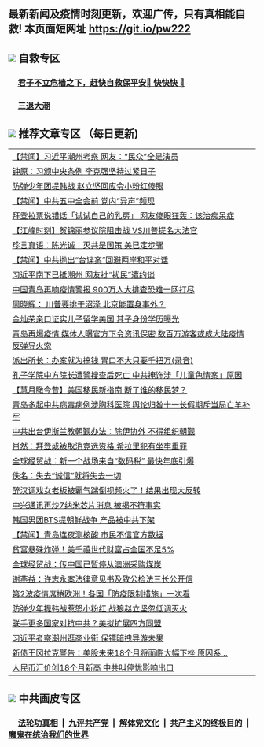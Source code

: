 ## 最新新闻及疫情时刻更新，欢迎广传，只有真相能自救! 本页面短网址 https://git.io/pw222



## <img src="https://img.icons8.com/cute-clipart/2x/circled-right.png">  自救专区

 ### &nbsp;&nbsp;&nbsp;&nbsp; [君子不立危樯之下，赶快自救保平安🍎 快快快 📩](https://github.com/pwgy/td/blob/master/README.md)
 
 ### &nbsp;&nbsp;&nbsp;&nbsp; [三退大潮](https://is.gd/fCPoKo) 
 
## <img src="https://img.icons8.com/cute-clipart/2x/circled-right.png"> 推荐文章专区 （每日更新)

<Table>
<tr><td colspan="2" align="left"><a href="https://ejpsdiwk.xhuyd.press/?name=c1233495&key=encdeuyadochlaxz&from=pw2">【禁闻】习近平潮州考察 网友：“民众”全是演员</a></td></tr>
<tr><td colspan="2" align="left"><a href="https://ejpsdiwk.xhuyd.press/?name=c1233475&key=encdeuyadochlaxz&from=pw2">钟原：习颁中央条例 李克强坚持过紧日子</a></td></tr>
<tr><td colspan="2" align="left"><a href="https://ejpsdiwk.xhuyd.press/?name=c1233499&key=encdeuyadochlaxz&from=pw2">防弹少年团提韩战 赵立坚回应令小粉红傻眼</a></td></tr>
<tr><td colspan="2" align="left"><a href="https://ejpsdiwk.xhuyd.press/?name=c1233496&key=encdeuyadochlaxz&from=pw2">【禁闻】中共五中全会前 党内“异声”频现</a></td></tr>
<tr><td colspan="2" align="left"><a href="https://ejpsdiwk.xhuyd.press/?name=c1233426&key=encdeuyadochlaxz&from=pw2">拜登拉票说错话「试试自己的乳房」 网友傻眼狂轰：该治痴呆症</a></td></tr>
<tr><td colspan="2" align="left"><a href="https://ejpsdiwk.xhuyd.press/?name=c1233497&key=encdeuyadochlaxz&from=pw2">【江峰时刻】贺锦丽参议院阻击战 VS川普提名大法官</a></td></tr>
<tr><td colspan="2" align="left"><a href="https://ejpsdiwk.xhuyd.press/?name=c1233502&key=encdeuyadochlaxz&from=pw2">珍言真语：陈光诚：灭共是国策 美已定步骤</a></td></tr>
<tr><td colspan="2" align="left"><a href="https://ejpsdiwk.xhuyd.press/?name=c1233493&key=encdeuyadochlaxz&from=pw2">【禁闻】中共抛出“台谍案”回避两岸和平对话</a></td></tr>
<tr><td colspan="2" align="left"><a href="https://ejpsdiwk.xhuyd.press/?name=c1233430&key=encdeuyadochlaxz&from=pw2">习近平南下已抵潮州 网友批“扰民”遭约谈</a></td></tr>
<tr><td colspan="2" align="left"><a href="https://ejpsdiwk.xhuyd.press/?name=c1233428&key=encdeuyadochlaxz&from=pw2">中国青岛再响疫情警报 900万人大排查恐难一网打尽</a></td></tr>
<tr><td colspan="2" align="left"><a href="https://ejpsdiwk.xhuyd.press/?name=c1233442&key=encdeuyadochlaxz&from=pw2">周晓辉： 川普要排干沼泽 北京能置身事外？</a></td></tr>
<tr><td colspan="2" align="left"><a href="https://ejpsdiwk.xhuyd.press/?name=c1233450&key=encdeuyadochlaxz&from=pw2">金灿荣亲口证实儿子留学美国 其子身份学历曝光</a></td></tr>
<tr><td colspan="2" align="left"><a href="https://ejpsdiwk.xhuyd.press/?name=c1233445&key=encdeuyadochlaxz&from=pw2">青岛再爆疫情 媒体人曝官方下令资讯保密 数百万游客或成大陆疫情反弹导火索</a></td></tr>
<tr><td colspan="2" align="left"><a href="https://ejpsdiwk.xhuyd.press/?name=c1233505&key=encdeuyadochlaxz&from=pw2">派出所长：办案就为搞钱 胃口不大只要千把万(录音)</a></td></tr>
<tr><td colspan="2" align="left"><a href="https://ejpsdiwk.xhuyd.press/?name=c1233447&key=encdeuyadochlaxz&from=pw2">孔子学院中方院长遭警搜查后死亡 中共掩饰涉「儿童色情案」原因</a></td></tr>
<tr><td colspan="2" align="left"><a href="https://ejpsdiwk.xhuyd.press/?name=c1233476&key=encdeuyadochlaxz&from=pw2">【慧月瞰今昔】美国移民新指南 断了谁的移民梦？</a></td></tr>
<tr><td colspan="2" align="left"><a href="https://ejpsdiwk.xhuyd.press/?name=c1233438&key=encdeuyadochlaxz&from=pw2">青岛多起中共病毒病例涉胸科医院 舆论归咎十一长假期斥当局亡羊补牢</a></td></tr>
<tr><td colspan="2" align="left"><a href="https://ejpsdiwk.xhuyd.press/?name=c1233483&key=encdeuyadochlaxz&from=pw2">中共出台伊斯兰教朝觐办法：除伊协外 不得组织朝觐</a></td></tr>
<tr><td colspan="2" align="left"><a href="https://ejpsdiwk.xhuyd.press/?name=c1233452&key=encdeuyadochlaxz&from=pw2">肖然：拜登或被取消竞选资格 希拉里犯有坐牢重罪</a></td></tr>
<tr><td colspan="2" align="left"><a href="https://ejpsdiwk.xhuyd.press/?name=c1233468&key=encdeuyadochlaxz&from=pw2">全球经贸战：新一个战场来自“数码税” 最快年底引爆</a></td></tr>
<tr><td colspan="2" align="left"><a href="https://ejpsdiwk.xhuyd.press/?name=c1233451&key=encdeuyadochlaxz&from=pw2">佚名：失去“诚信”就将失去一切</a></td></tr>
<tr><td colspan="2" align="left"><a href="https://ejpsdiwk.xhuyd.press/?name=c1233458&key=encdeuyadochlaxz&from=pw2">醉汉调戏女老板被霸气踹倒视频火了！结果出现大反转</a></td></tr>
<tr><td colspan="2" align="left"><a href="https://ejpsdiwk.xhuyd.press/?name=c1233429&key=encdeuyadochlaxz&from=pw2">中兴通讯再炒7纳米芯片消息 被揭不符事实</a></td></tr>
<tr><td colspan="2" align="left"><a href="https://ejpsdiwk.xhuyd.press/?name=c1233439&key=encdeuyadochlaxz&from=pw2">韩国男团BTS提朝鲜战争 产品被中共下架</a></td></tr>
<tr><td colspan="2" align="left"><a href="https://ejpsdiwk.xhuyd.press/?name=c1233474&key=encdeuyadochlaxz&from=pw2">【禁闻】青岛连夜测核酸 市民不信官方数据</a></td></tr>
<tr><td colspan="2" align="left"><a href="https://ejpsdiwk.xhuyd.press/?name=c1233469&key=encdeuyadochlaxz&from=pw2">贫富悬殊炸弹！美千禧世代财富占全国不足5%</a></td></tr>
<tr><td colspan="2" align="left"><a href="https://ejpsdiwk.xhuyd.press/?name=c1233478&key=encdeuyadochlaxz&from=pw2">全球经贸战：传中国已暂停从澳洲采购煤炭</a></td></tr>
<tr><td colspan="2" align="left"><a href="https://ejpsdiwk.xhuyd.press/?name=c1233443&key=encdeuyadochlaxz&from=pw2">谢燕益：许志永案法律意见书及致公检法三长公开信</a></td></tr>
<tr><td colspan="2" align="left"><a href="https://ejpsdiwk.xhuyd.press/?name=c1233427&key=encdeuyadochlaxz&from=pw2">第2波疫情席捲欧洲！各国「防疫限制措施」一次看</a></td></tr>
<tr><td colspan="2" align="left"><a href="https://ejpsdiwk.xhuyd.press/?name=c1233473&key=encdeuyadochlaxz&from=pw2">防弹少年提韩战惹怒小粉红 战狼赵立坚忽低调灭火</a></td></tr>
<tr><td colspan="2" align="left"><a href="https://ejpsdiwk.xhuyd.press/?name=c1233504&key=encdeuyadochlaxz&from=pw2">联手更多国家对抗中共？美拟扩展四方同盟</a></td></tr>
<tr><td colspan="2" align="left"><a href="https://ejpsdiwk.xhuyd.press/?name=c1233460&key=encdeuyadochlaxz&from=pw2">习近平考察潮州逛商业街 保镖暗拽导游未果</a></td></tr>
<tr><td colspan="2" align="left"><a href="https://ejpsdiwk.xhuyd.press/?name=c1233467&key=encdeuyadochlaxz&from=pw2">新债王冈拉克警告：美股未来18个月将面临大幅下挫 原因系…</a></td></tr>
<tr><td colspan="2" align="left"><a href="https://ejpsdiwk.xhuyd.press/?name=c1233437&key=encdeuyadochlaxz&from=pw2">人民币汇价创18个月新高 中共叫停忧影响出口</a></td></tr>

 </Table>

## <img src="https://img.icons8.com/cute-clipart/2x/circled-right.png"> 中共画皮专区


 ### &nbsp;&nbsp;&nbsp;&nbsp; [法轮功真相](https://github.com/begood0513/basic/blob/master/README.md) &nbsp;|&nbsp; [九评共产党](https://github.com/begood0513/9ping.md/blob/master/README.md) &nbsp;|&nbsp; [解体党文化](https://github.com/begood0513/jtdwh.md/blob/master/README.md)   &nbsp;|&nbsp; [共产主义的终极目的](https://github.com/begood0513/gczydzjmd.md/blob/master/README.md) &nbsp;|&nbsp; [魔鬼在统治我们的世界](https://github.com/begood0513/gczydzjmd.md/blob/master/README.md) 

